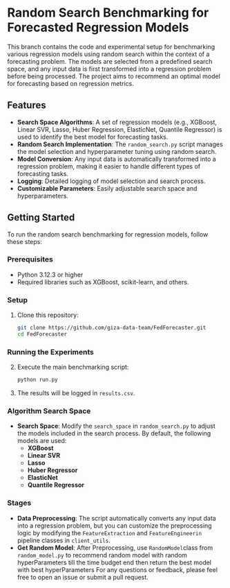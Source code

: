 # Random Search Benchmarking for Forecasted Regression Models

This branch contains the code and experimental setup for benchmarking various regression models using random search within the context of a forecasting problem. The models are selected from a predefined search space, and any input data is first transformed into a regression problem before being processed. The project aims to recommend an optimal model for forecasting based on regression metrics.

## Features

- **Search Space Algorithms**: A set of regression models (e.g., XGBoost, Linear SVR, Lasso, Huber Regression, ElasticNet, Quantile Regressor) is used to identify the best model for forecasting tasks.
- **Random Search Implementation**: The `random_search.py` script manages the model selection and hyperparameter tuning using random search.
- **Model Conversion**: Any input data is automatically transformed into a regression problem, making it easier to handle different types of forecasting tasks.
- **Logging**: Detailed logging of model selection and search process.
- **Customizable Parameters**: Easily adjustable search space and hyperparameters.

## Getting Started

To run the random search benchmarking for regression models, follow these steps:

### Prerequisites

- Python 3.12.3 or higher
- Required libraries such as XGBoost, scikit-learn, and others.

### Setup

1. Clone this repository:

   ```bash
   git clone https://github.com/giza-data-team/FedForecaster.git
   cd FedForecaster

### Running the Experiments
 
2. Execute the main benchmarking script:
   ```bash
   python run.py
   ```
 
3. The results will be logged in `results.csv`.
 
### Algorithm Search Space

- **Search Space**: Modify the `search_space` in `random_search.py` to adjust the models included in the search process. By default, the following models are used:
  - **XGBoost**
  - **Linear SVR**
  - **Lasso**
  - **Huber Regressor**
  - **ElasticNet**
  - **Quantile Regressor**
### Stages

- **Data Preprocessing**: The script automatically converts any input data into a regression problem, but you can customize the preprocessing logic by modifying the `FeatureExtraction` and `FeatureEngineerin` pipeline classes  in `client_utils`.
- **Get Random Model**: After Preprocessing, use `RandomModel`class from `random_model.py` to recommend random model with random hyperParameters till the time budget end then return the best model with best hyperParameters
For any questions or feedback, please feel free to open an issue or submit a pull request.
